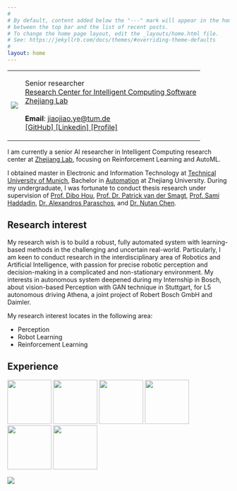 ```yaml
---
#
# By default, content added below the "---" mark will appear in the home page
# between the top bar and the list of recent posts.
# To change the home page layout, edit the _layouts/home.html file.
# See: https://jekyllrb.com/docs/themes/#overriding-theme-defaults
#
layout: home
---
```


<table class="personal-info">
    <tbody>
        <tr>
        <td>
            <img src="/jiaojiaoye/assets/imgs/profil.jpg"> 
        </td>
        <td>
            <p>
                Senior researcher<br>
                <a href="https://en.zhejianglab.com/institutescenters/#ResearchUnits">Research Center for Intelligent Computing Software </a> <br>
                <a href="https://en.zhejianglab.com/">Zhejiang Lab </a> <br>
                <br>
                <b>Email</b>: <a href="mailto:jiaojiao.ye@tum.de">jiaojiao.ye@tum.de </a> <br>
                <a href="https://github.com/JiaojiaoYe1994">[GitHub] </a>  <a href="https://www.linkedin.com/in/jiaojiao-ye-99830b14a/">[Linkedin] </a>  <a href="https://argmax.ai/team/jiaojiao-ye/">[Profile] </a>  <br>
            </p>
        </td>
        </tr>
    </tbody>
</table>

<!-- [[GitHub]](https://github.com/JiaojiaoYe1994) [[Linkedin]](https://www.linkedin.com/in/jiaojiao-ye-99830b14a/) [[Profile]](https://argmax.ai/team/jiaojiao-ye/) <br>
 -->
I am currently a senior AI researcher in Intelligent Computing research center at [Zhejiang Lab](https://en.zhejianglab.com/), focusing on Reinforcement Learning and AutoML.

I obtained master in Electronic and Information Technology at [Technical University of Munich](https://www.tum.de/en/), Bachelor in [Automation](http://cse.zju.edu.cn/english/) at Zhejiang University. During my undergraduate, I was fortunate to conduct thesis research under supervision of [Prof. Dibo Hou](https://person.zju.edu.cn/en/houdb), [Prof. Dr. Patrick van der Smagt](https://scholar.google.de/citations?user=5ybzvbsAAAAJ&hl=en), [Prof. Sami Haddadin](https://en.wikipedia.org/wiki/Sami_Haddadin), [Dr. Alexandros Paraschos](https://scholar.google.com/citations?user=aCz_QHUAAAAJ), and [Dr. Nutan Chen](https://scholar.google.com/citations?user=HH3n9scAAAAJ&hl=de).


## Research interest

My research wish is to build a robust, fully automated system with learning-based methods in the challenging and uncertain real-world. Particularly, I am keen to conduct research in the interdisciplinary area of Robotics and Artificial Intelligence, with passion for precise robotic perception and decision-making in a complicated and non-stationary environment. My interests in autonomous system deepened during my Internship in Bosch, about vision-based Perception with GAN technique in Stuttgart, for L5 autonomous driving Athena, a joint project of Robert Bosch GmbH and Daimler.

My research interest locates in the following area:

* Perception
* Robot Learning
* Reinforcement Learning



## Experience

<img src="/jiaojiaoye/assets/imgs/logo_zjlab.jpeg" height="100"> <img src="/jiaojiaoye/assets/imgs/logo_argmax_volkswagen.png" height="100"> <img src="/jiaojiaoye/assets/imgs/logo_bosch.png" height="100">  <img src="/jiaojiaoye/assets/imgs/logo_fortiss.jpeg" height="100"> <img src="/jiaojiaoye/assets/imgs/logo_TUM.png" height="100"> <img src="/jiaojiaoye/assets/imgs/logo_Zhejiang_University.png" height="100">



 <a href="https://clustrmaps.com/site/1br1t"  title="Visit tracker"><img src="//www.clustrmaps.com/map_v2.png?d=97nUU-FjSo3XTeI1STkdpKlUaW4UMyu7RVO1xutT1PA&cl=ffffff" /></a>